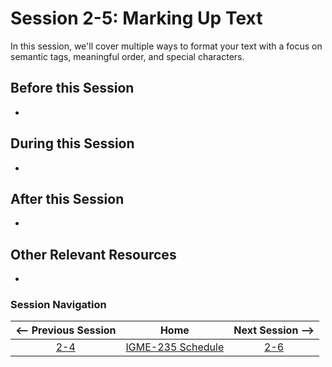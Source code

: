 # Session 2-5: Marking Up Text

In this session, we'll cover multiple ways to format your text with a focus on semantic tags, meaningful order, and special characters.

## Before this Session
- 

## During this Session
- 

## After this Session
- 

## Other Relevant Resources
- 

### Session Navigation

| <-- Previous Session |               Home                  | Next Session --> |
|:--------------------:|:-----------------------------------:|:----------------:|
|  [2-4](2-4.md)       | [IGME-235 Schedule](../schedule.md) |   [2-6](2-6.md)  |
